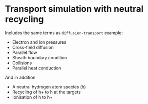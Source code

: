 Transport simulation with neutral recycling
===========================================

Includes the same terms as `diffusion-transport` example:
- Electron and ion pressures
- Cross-field diffusion
- Parallel flow
- Sheath boundary condition
- Collisions
- Parallel heat conduction

And in addition
- A neutral hydrogen atom species (h)
- Recycling of h+ to h at the targets
- Ionisation of h to h+

